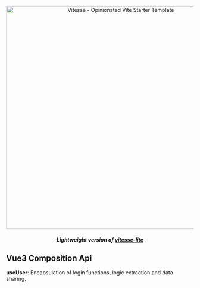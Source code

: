 <p align='center'>
  <img src='https://user-images.githubusercontent.com/11247099/111864893-a457fd00-899e-11eb-9f05-f4b88987541d.png' alt='Vitesse - Opinionated Vite Starter Template' width='600'/>
</p>

<h5 align='center'>
<b>Lightweight version of <a href="https://github.com/antfu/vitesse-lite">vitesse-lite</a></b>
</h5>

## Vue3 Composition Api 

**useUser**:  Encapsulation of login functions, logic extraction and data sharing.

